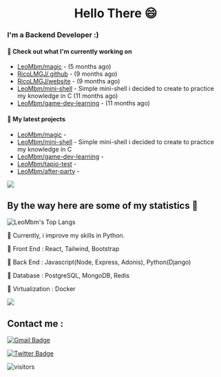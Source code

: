 <h1 align="center">Hello There 😄 </h1>

### I'm a Backend Developer :)

#### 👷 Check out what I'm currently working on

- [LeoMbm/magic](https://github.com/LeoMbm/magic) -  (5 months ago)
- [RicoLMGJ/.github](https://github.com/RicoLMGJ/.github) -  (9 months ago)
- [RicoLMGJ/website](https://github.com/RicoLMGJ/website) -  (9 months ago)
- [LeoMbm/mini-shell](https://github.com/LeoMbm/mini-shell) - Simple mini-shell i decided to create to practice my knowledge in C (11 months ago)
- [LeoMbm/game-dev-learning](https://github.com/LeoMbm/game-dev-learning) -  (11 months ago)

#### 🌱 My latest projects

- [LeoMbm/magic](https://github.com/LeoMbm/magic) - 
- [LeoMbm/mini-shell](https://github.com/LeoMbm/mini-shell) - Simple mini-shell i decided to create to practice my knowledge in C
- [LeoMbm/game-dev-learning](https://github.com/LeoMbm/game-dev-learning) - 
- [LeoMbm/tapio-test](https://github.com/LeoMbm/tapio-test) - 
- [LeoMbm/after-party](https://github.com/LeoMbm/after-party) - 



<a href="https://www.youtube.com/watch?v=nC9dQOnUyao"><img src="https://indianmemetemplates.com/wp-content/uploads/Computer-Guy.jpg"></a>


## By the way here are some of my statistics 🚀
![LeoMbm's Top Langs](https://github-readme-stats.vercel.app/api/top-langs/?username=LeoMbm&theme=tokyonight&layout=compact)

🌱 Currently, i improve my skills in Python.

🧱 Front End : React, Tailwind, Bootstrap

🧱 Back End : Javascript(Node, Express, Adonis), Python(Django)

🧱 Database : PostgreSQL, MongoDB, Redis

🧱 Virtualization : Docker


<a href="https://www.youtube.com/watch?v=dQw4w9WgXcQ"><img src="https://user-images.githubusercontent.com/73097560/115834477-dbab4500-a447-11eb-908a-139a6edaec5c.gif"></a>

## Contact me : 
[![Gmail Badge](https://img.shields.io/badge/-leonidas.j.mbm@gmail.com-blue?style=flat-roundedrectangle&logo=Gmail&logoColor=white&link=mailto:leonidas.j.mbm@gmail.com)](leonidas.j.mbm@gmail.com)

[![Twitter Badge](https://img.shields.io/badge/-@TechLeo777-1ca0f1?style=flat-square&labelColor=1ca0f1&logo=twitter&logoColor=white&link=https://twitter.com/TechLeo777)](https://twitter.com/TechLeo777) 


![visitors](https://komarev.com/ghpvc/?username=LeoMbm&color=yellow)


